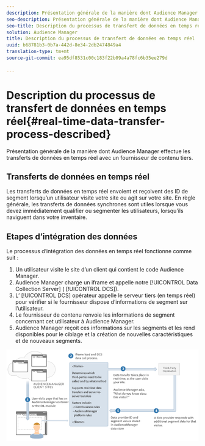 ```yaml
---
description: Présentation générale de la manière dont Audience Manager effectue les transferts de données en temps réel avec un fournisseur de contenu tiers.
seo-description: Présentation générale de la manière dont Audience Manager effectue les transferts de données en temps réel avec un fournisseur de contenu tiers.
seo-title: Description du processus de transfert de données en temps réel
solution: Audience Manager
title: Description du processus de transfert de données en temps réel
uuid: b68781b3-0b7a-442d-8e34-2db2474849a4
translation-type: tm+mt
source-git-commit: ea95df8531c00c183f22b09a4a78fc6b35ee279d

---
```



# Description du processus de transfert de données en temps réel{#real-time-data-transfer-process-described}

Présentation générale de la manière dont Audience Manager effectue les transferts de données en temps réel avec un fournisseur de contenu tiers.

<!-- real-time-data-transfer-explained.xml -->

## Transferts de données en temps réel

Les transferts de données en temps réel envoient et reçoivent des ID de segment lorsqu’un utilisateur visite votre site ou agit sur votre site. En règle générale, les transferts de données synchrones sont utiles lorsque vous devez immédiatement qualifier ou segmenter les utilisateurs, lorsqu’ils naviguent dans votre inventaire.

## Etapes d’intégration des données

Le processus d’intégration des données en temps réel fonctionne comme suit :

1. Un utilisateur visite le site d’un client qui contient le code Audience Manager.
1. Audience Manager charge un iframe et appelle notre [!UICONTROL Data Collection Server] ( [!UICONTROL DCS]).
1. L’ [!UICONTROL DCS] opérateur appelle le serveur tiers (en temps réel) pour vérifier si le fournisseur dispose d’informations de segment sur l’utilisateur.
1. Le fournisseur de contenu renvoie les informations de segment concernant cet utilisateur à Audience Manager.
1. Audience Manager reçoit ces informations sur les segments et les rend disponibles pour le ciblage et la création de nouvelles caractéristiques et de nouveaux segments.

![](assets/rt_reduce70.png)